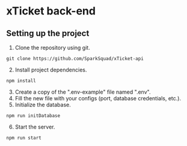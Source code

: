 # xTicket back-end

## Setting up the project
1. Clone the repository using git.
```
git clone https://github.com/SparkSquad/xTicket-api
```
2. Install project dependencies.
```
npm install
```
3. Create a copy of the ".env-example" file named ".env".
4. Fill the new file with your configs (port, database credentials, etc.).
5. Initialize the database.
```
npm run initDatabase
```
6. Start the server.
```
npm run start
```
